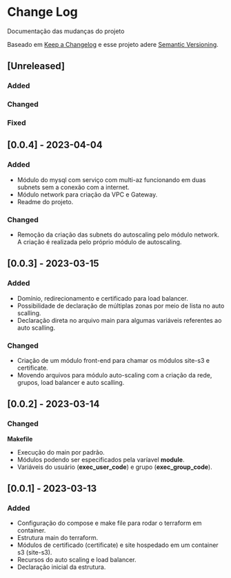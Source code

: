 # Change Log
Documentação das mudanças do projeto
 
Baseado em [Keep a Changelog](http://keepachangelog.com/)
e esse projeto adere [Semantic Versioning](http://semver.org/).
 
## [Unreleased]
 
### Added

### Changed
 
### Fixed

## [0.0.4] - 2023-04-04

### Added
- Módulo do mysql com serviço com multi-az funcionando em duas subnets sem a conexão com a internet.
- Módulo network para criação da VPC e Gateway.
- Readme do projeto.

### Changed
- Remoção da criação das subnets do autoscaling pelo módulo network. A criação é realizada pelo próprio módulo de autoscaling. 

## [0.0.3] - 2023-03-15

### Added
- Domínio, redirecionamento e certificado para load balancer.
- Possibilidade de declaração de múltiplas zonas por meio de lista no auto scalling.
- Declaração direta no arquivo main para algumas variáveis referentes ao auto scalling.

### Changed
- Criação de um módulo front-end para chamar os módulos site-s3 e certificate.
- Movendo arquivos para módulo auto-scaling com a criação da rede, grupos, load balancer e auto scalling.

## [0.0.2] - 2023-03-14

### Changed

**Makefile**
- Execução do main por padrão.
- Módulos podendo ser especificados pela varíavel **module**.
- Variáveis do usuário (**exec_user_code**) e grupo (**exec_group_code**).

## [0.0.1] - 2023-03-13

### Added
- Configuração do compose e make file para rodar o terraform em container.
- Estrutura main do terraform.
- Módulos de certificado (certificate) e site hospedado em um container s3 (site-s3).
- Recursos do auto scaling e load balancer.
- Declaração inicial da estrutura.